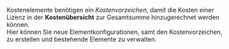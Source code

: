Kostenelemente benötigen ein *Kostenvorzeichen*, damit die Kosten einer Lizenz in der **Kostenübersicht** zur Gesamtsumme hinzugerechnet werden können.  
Hier können Sie neue Elementkonfigurationen, samt den Kostenvorzeichen, zu erstellen und bestehende Elemente zu verwalten.
